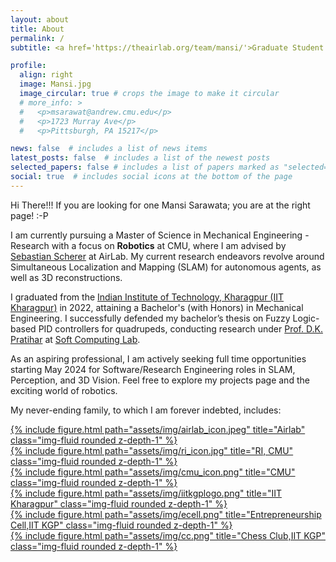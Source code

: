 ```yaml
---
layout: about
title: About
permalink: /
subtitle: <a href='https://theairlab.org/team/mansi/'>Graduate Student Researcher</a> | <a href='https://theairlab.org/'>AirLab</a> | <a href='https://www.ri.cmu.edu/'> Carnegie Mellon University</a> 

profile:
  align: right
  image: Mansi.jpg
  image_circular: true # crops the image to make it circular
  # more_info: >
  #   <p>msarawat@andrew.cmu.edu</p>
  #   <p>1723 Murray Ave</p>
  #   <p>Pittsburgh, PA 15217</p>

news: false  # includes a list of news items
latest_posts: false  # includes a list of the newest posts
selected_papers: false # includes a list of papers marked as "selected={true}"
social: true  # includes social icons at the bottom of the page
---
```


Hi There!!! If you are looking for one Mansi Sarawata; you are at the right page! :-P

I am currently pursuing a Master of Science in Mechanical Engineering - Research with a focus on **Robotics** at CMU, where I am advised by <a href='https://theairlab.org/team/sebastian/'>Sebastian Scherer</a> at AirLab. My current research endeavors revolve around Simultaneous Localization and Mapping (SLAM) for autonomous agents, as well as 3D reconstructions.

I graduated from the <a href='https://www.iitkgp.ac.in/'>Indian Institute of Technology, Kharagpur (IIT Kharagpur)</a> in 2022, attaining a Bachelor's (with Honors) in Mechanical Engineering. I successfully defended my bachelor’s thesis on Fuzzy Logic-based PID controllers for quadrupeds, conducting research under <a href='https://www.iitkgp.ac.in/department/ME/faculty/me-dkpra'>Prof. D.K. Pratihar</a> at <a href='https://sites.google.com/site/softcomputinglaboratory/home'>Soft Computing Lab</a>.

As an aspiring professional, I am actively seeking full time opportunities starting May 2024 for Software/Research Engineering roles in SLAM, Perception, and 3D Vision. Feel free to explore my projects page and the exciting world of robotics.


My never-ending family, to which I am forever indebted, includes:


<div class="row">
    <div class="col-sm mt-3 mt-md-0">
        <a href="https://theairlab.org/">{% include figure.html path="assets/img/airlab_icon.jpeg" title="Airlab" class="img-fluid rounded z-depth-1" %}</a>
    </div>
    <div class="col-sm mt-3 mt-md-0">
        <a href="https://www.ri.cmu.edu/">{% include figure.html path="assets/img/ri_icon.jpg" title="RI, CMU" class="img-fluid rounded z-depth-1" %}</a>
    </div>
    <div class="col-sm mt-3 mt-md-0">
        <a href="https://www.cmu.edu/">{% include figure.html path="assets/img/cmu_icon.png" title="CMU" class="img-fluid rounded z-depth-1" %}</a>
    </div>
    <div class="col-sm mt-3 mt-md-0">
        <a href="https://www.iitkgp.ac.in/">{% include figure.html path="assets/img/iitkgplogo.png" title="IIT Kharagpur" class="img-fluid rounded z-depth-1" %}</a>
    </div>
    <div class="col-sm mt-3 mt-md-0">
        <a href="https://www.ecell-iitkgp.org/">{% include figure.html path="assets/img/ecell.png" title="Entrepreneurship Cell,IIT KGP" class="img-fluid rounded z-depth-1" %}</a>
    </div>
    <div class="col-sm mt-3 mt-md-0">
        <a href="https://www.facebook.com/ChessClubIITKGP/">{% include figure.html path="assets/img/cc.png" title="Chess Club,IIT KGP" class="img-fluid rounded z-depth-1" %}</a>
    </div>
</div>

